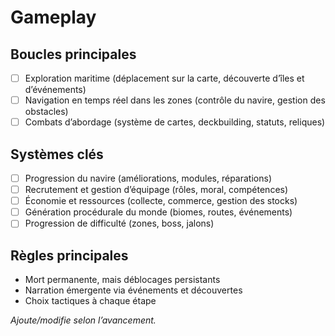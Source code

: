 # Gameplay

## Boucles principales

- [ ] Exploration maritime (déplacement sur la carte, découverte d’îles et d’événements)
- [ ] Navigation en temps réel dans les zones (contrôle du navire, gestion des obstacles)
- [ ] Combats d’abordage (système de cartes, deckbuilding, statuts, reliques)

## Systèmes clés

- [ ] Progression du navire (améliorations, modules, réparations)
- [ ] Recrutement et gestion d’équipage (rôles, moral, compétences)
- [ ] Économie et ressources (collecte, commerce, gestion des stocks)
- [ ] Génération procédurale du monde (biomes, routes, événements)
- [ ] Progression de difficulté (zones, boss, jalons)

## Règles principales

- Mort permanente, mais déblocages persistants
- Narration émergente via événements et découvertes
- Choix tactiques à chaque étape

_Ajoute/modifie selon l’avancement._
